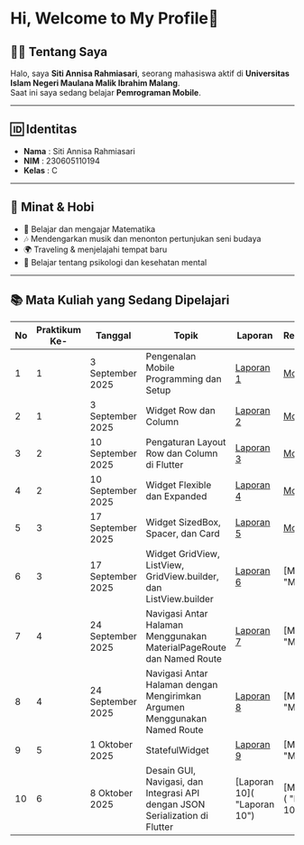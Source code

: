 # Hi, Welcome to My Profile👋 

## 👩‍🎓 Tentang Saya  
Halo, saya **Siti Annisa Rahmiasari**, seorang mahasiswa aktif di  **Universitas Islam Negeri Maulana Malik Ibrahim Malang**.  
Saat ini saya sedang belajar **Pemrograman Mobile**.  

---
## 🆔 Identitas  
- **Nama**   : Siti Annisa Rahmiasari  
- **NIM**    : 230605110194  
- **Kelas**  : C

---
## 🎯 Minat & Hobi  
- 📖 Belajar dan mengajar Matematika  
- 🎶 Mendengarkan musik dan menonton pertunjukan seni budaya  
- 🌍 Traveling & menjelajahi tempat baru  
- 🧠 Belajar tentang psikologi dan kesehatan mental  

--- 
## 📚 Mata Kuliah yang Sedang Dipelajari  
| No |Praktikum Ke-| Tanggal | Topik | Laporan | Repository |
| ------------ | ------------ | ------------ | ------------ | ------------ | ------------ |
| 1 | 1 | 3 September 2025 | Pengenalan Mobile Programming dan Setup | [Laporan 1](https://docs.google.com/document/d/1jNhoylMjC86GS6pOQmGq8VQkpFiYhXy6/edit?usp=sharing&ouid=111643239718342197236&rtpof=true&sd=true "Laporan 1") | [Modul 1](https://github.com/Annisa165/Prak-Mobile-Modul-1 "Modul 1") |
| 2 | 1 | 3 September 2025 | Widget Row dan Column | [Laporan 2](https://docs.google.com/document/d/1O_NYYbqqzhj7BAqnpLvtRxmkWDuqKXdrxInV7BDCE9E/edit?usp=sharing "Laporan 2") | [Modul 2](https://github.com/Annisa165/Prak-Mobile-Modul-2 "Modul 2") |
| 3 | 2 | 10 September 2025 | Pengaturan Layout Row dan Column di Flutter | [Laporan 3](https://docs.google.com/document/d/16pGw8WaDDvR6T8xs0m39J6fvmRJsnn7xiAIIJb9mIeM/edit?usp=sharing "Laporan 3") | [Modul 3](https://github.com/Annisa165/Prak-Mobile-Modul-3 "Modul 3") |
| 4 | 2 | 10 September 2025 |Widget Flexible dan Expanded | [Laporan 4](https://docs.google.com/document/d/1nK9sOW5FA7e0Mp2-WeJe-0hjf1tiHilC9I1xtRLxhWE/edit?usp=sharing "Laporan 4") | [Modul 4](https://github.com/Annisa165/Prak-Mobile-Modul-4 "Modul 4") |
| 5 | 3 | 17 September 2025 | Widget SizedBox, Spacer, dan Card | [Laporan 5](https://docs.google.com/document/d/15ft0R_GRkiXe6TlBM9sgkTGFUmwZ6h9Z-EdD7fMXA9U/edit?usp=sharing "Laporan 5") | [Modul 5](https://github.com/Annisa165/Prak-Mobile-Modul-5 "Modul 5") |
| 6 | 3 | 17 September 2025 | Widget GridView, ListView, GridView.builder, dan ListView.builder| [Laporan 6](https://docs.google.com/document/d/1_g86HPN962fxq96f90yRC9iZHn5ptjwRaPlP_fCZ_44/edit?usp=sharing "Laporan 6") | [Modul 6]( "Modul 6") |
| 7 | 4 | 24 September 2025 | Navigasi Antar Halaman Menggunakan MaterialPageRoute dan Named Route| [Laporan 7](https://docs.google.com/document/d/1Y4_A6BGNJY919QBbKlhclq8hzPr1p_bIlLjmWOX7heM/edit?usp=sharing "Laporan 7") | [Modul 7]( "Modul 7") |
| 8 | 4 | 24 September 2025 | Navigasi Antar Halaman dengan Mengirimkan Argumen Menggunakan Named Route| [Laporan 8](https://docs.google.com/document/d/1O4p2dKglZC7DrbauAjC9QHbp0G19QYY-k_nyyM_e4C8/edit?usp=sharing "Laporan 8") | [Modul 8]( "Modul 8") |
| 9 | 5 | 1 Oktober 2025 | StatefulWidget| [Laporan 9](https://docs.google.com/document/d/1vVudGyde4n5HSwkT1tVFBUgd1CiSu7gm6vdhEHJsAwo/edit?usp=sharing "Laporan 9") | [Modul 9]( "Modul 9") |
| 10 | 6 | 8 Oktober 2025 | Desain GUI, Navigasi, dan Integrasi API dengan JSON Serialization di Flutter| [Laporan 10]( "Laporan 10") | [Modul 10]( "Modul 10") |
